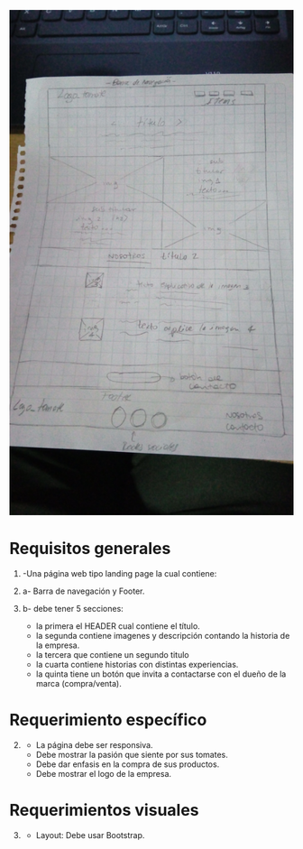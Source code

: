 
![](imagenes/maqueta.jpg)

# Requisitos generales
1. -Una página web tipo landing page la cual contiene:
1. a- Barra de navegación y Footer.
1. b- debe tener 5 secciones:

	- la primera el HEADER cual contiene el título.
	- la segunda contiene imagenes y descripción contando la historia de la empresa.
	- la tercera que contiene un segundo titulo
	- la cuarta contiene historias con distintas experiencias.
	- la quinta tiene un botón que invita a contactarse con el dueño de la marca (compra/venta).

# Requerimiento específico

2.	- La página debe ser responsiva.
	- Debe mostrar la pasión que siente por sus tomates.
	- Debe dar enfasis en la compra de sus productos. 
	- Debe mostrar el logo de la empresa.

# Requerimientos visuales

3.	- Layout: Debe usar Bootstrap.



